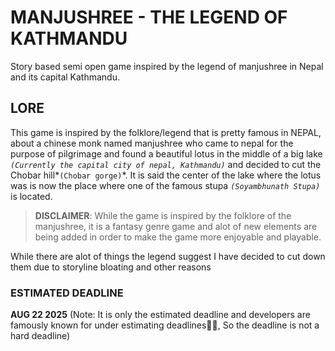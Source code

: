 # MANJUSHREE - THE LEGEND OF KATHMANDU

Story based semi open game inspired by the legend of manjushree in Nepal and its capital Kathmandu.


## LORE

This game is inspired by the folklore/legend that is pretty famous in NEPAL, about a chinese monk named manjushree who came to nepal for the purpose of pilgrimage and found a beautiful lotus in the middle of a big lake *`(Currently the capital city of nepal, Kathmandu)`* and decided to cut the Chobar hill*`(Chobar gorge)`*. It is said the center of the lake where the lotus was is now the place where one of the famous stupa *`(Soyambhunath Stupa)`* is located.


> **DISCLAIMER**: While the game is inspired by the folklore of the manjushree, it is a fantasy genre game and alot of new elements are being added in order to make the game more enjoyable and playable.

While there are alot of things the legend suggest I have decided to cut down them due to storyline bloating and other reasons


### ESTIMATED DEADLINE

**AUG 22 2025** (Note: It is only the estimated deadline and developers are famously known for under estimating deadlines🧑‍💻, So the deadline is not a hard deadline)
